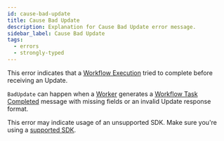 ```yaml
---
id: cause-bad-update
title: Cause Bad Update
description: Explanation for Cause Bad Update error message.
sidebar_label: Cause Bad Update
tags:
  - errors
  - strongly-typed
---
```


<!--TODO: add link to Workflow Update page when written -->

This error indicates that a [Workflow Execution](/concepts/what-is-a-workflow-execution) tried to complete before receiving an Update.

`BadUpdate` can happen when a [Worker](/concepts/what-is-a-worker) generates a [Workflow Task Completed](/references/events#WorkflowTaskCompleted) message with missing fields or an invalid Update response format.

This error may indicate usage of an unsupported SDK.
Make sure you're using a [supported SDK](/temporal#temporal-sdk).

